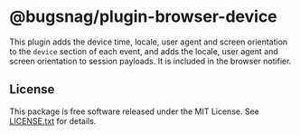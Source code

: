 # @bugsnag/plugin-browser-device

This plugin adds the device time, locale, user agent and screen orientation to the `device` section of each event, and adds the locale, user agent and screen orientation to session payloads. It is included in the browser notifier.

## License

This package is free software released under the MIT License. See [LICENSE.txt](./LICENSE.txt) for details.
